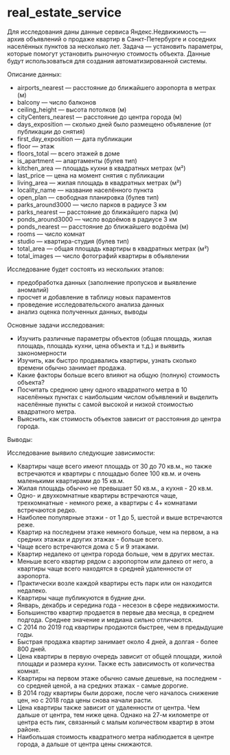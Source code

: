 # real_estate_service

Для исследования даны данные сервиса Яндекс.Недвижимость — архив объявлений о продаже квартир в Санкт-Петербурге и соседних населённых пунктов за несколько лет. Задача — установить параметры, которые помогут установить рыночную стоимость объекта. Данные будут использоваться для создания автоматизированной системы.

Описание данных:

- airports_nearest — расстояние до ближайшего аэропорта в метрах (м)
- balcony — число балконов
- ceiling_height — высота потолков (м)
- cityCenters_nearest — расстояние до центра города (м)
- days_exposition — сколько дней было размещено объявление (от публикации до снятия)
- first_day_exposition — дата публикации
- floor — этаж
- floors_total — всего этажей в доме
- is_apartment — апартаменты (булев тип)
- kitchen_area — площадь кухни в квадратных метрах (м²)
- last_price — цена на момент снятия с публикации
- living_area — жилая площадь в квадратных метрах (м²)
- locality_name — название населённого пункта
- open_plan — свободная планировка (булев тип)
- parks_around3000 — число парков в радиусе 3 км
- parks_nearest — расстояние до ближайшего парка (м)
- ponds_around3000 — число водоёмов в радиусе 3 км
- ponds_nearest — расстояние до ближайшего водоёма (м)
- rooms — число комнат
- studio — квартира-студия (булев тип)
- total_area — общая площадь квартиры в квадратных метрах (м²)
- total_images — число фотографий квартиры в объявлении

Исследование будет состоять из нескольких этапов:

- предобработка данных (заполнение пропусков и выявление аномалий)
- просчет и добавление в таблицу новых параментов
- проведение исследовательского анализа данных
- анализ оценка полученных данных, выводы

Основные задачи исследования:

- Изучить различные параметры объектов (общая площадь, жилая площадь, площадь кухни, цена объекта и т.д.) и выявить закономерности
- Изучить, как быстро продавались квартиры, узнать сколько времени обычно занимает продажа.
- Какие факторы больше всего влияют на общую (полную) стоимость объекта?
- Посчитать среднюю цену одного квадратного метра в 10 населённых пунктах с наибольшим числом объявлений и выделить населённые пункты с самой высокой и низкой стоимостью квадратного метра.
- Выяснить, как стоимость объектов зависит от расстояния до центра города.


Выводы:

Исследование выявило следующие зависимости:

- Квартиры чаще всего имеют площадь от 30 до 70 кв.м., но также встречаются и квартиры с площадью более 100 кв.м. и очень маленькими квартирами до 15 кв.м.
- Жилая площадь обычно не превышает 50 кв.м., а кухня - 20 кв.м.
- Одно- и двухкомнатные квартиры встречаются чаще, трехкомнатные - немного реже, а квартиры с 4+ комнатами встречаются редко.
- Наиболее популярные этажи - от 1 до 5, шестой и выше встречаются реже.
- Квартир на последнем этаже немного больше, чем на первом, а на средних этажах и других этажах - больше всего.
- Чаще всего встречаются дома с 5 и 9 этажами.
- Квартир недалеко от центра города больше, чем в других местах.
- Меньше всего квартир рядом с аэропортом или далеко от него, а квартиры чаще всего находятся в средней удаленности от аэропорта.
- Практически возле каждой квартиры есть парк или он находится недалеко.
- Квартиры чаще публикуются в будние дни.
- Январь, декабрь и середина года - несезон в сфере недвижимости.
- Большинство квартир продается в первые два месяца, в среднем подгода. Среднее значение и медиана сильно отличаются.
- С 2014 по 2019 год квартиры продаются быстрее, чем в предыдущие годы.
- Быстрая продажа квартир занимает около 4 дней, а долгая - более 800 дней.
- Цена квартиры в первую очередь зависит от общей площади, жилой площади и размера кухни. Также есть зависимость от количества комнат.
- Квартиры на первом этаже обычно самые дешевые, на последнем - со средней ценой, а на средних этажах - самые дорогие.
- В 2014 году квартиры были дороже, после чего началось снижение цен, но с 2018 года цены снова начали расти.
- Цена квартиры также зависит от удаленности от центра. Чем дальше от центра, тем ниже цена. Однако на 27-м километре от центра есть пик, связанный с малым количеством квартир в этом районе.
- Наибольшая стоимость квадратного метра наблюдается в центре города, а дальше от центра цены снижаются.
